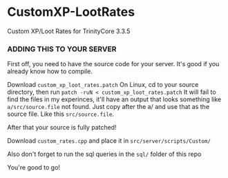 # CustomXP-LootRates
Custom XP/Loot Rates for TrinityCore 3.3.5  
  



### ADDING THIS TO YOUR SERVER

First off, you need to have the source code for your server. It's good if you already know how to compile.

Download `custom_xp_loot_rates.patch`
On Linux, cd to your source directory, then run
```patch -ruN < custom_xp_loot_rates.patch```
It will fail to find the files in my experinces, it'll have an output that looks something like `a/src/source.file` not found. Just copy after the a/ and use that as the source file. Like this `src/source.file`.

After that your source is fully patched!

Download `custom_rates.cpp` and place it in `src/server/scripts/Custom/`

Also don't forget to run the sql queries in the `sql/` folder of this repo

You're good to go!
